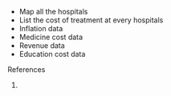 - Map all the hospitals
- List the cost of treatment at every hospitals
- Inflation data
- Medicine cost data
- Revenue data
- Education cost data

References

1. 
